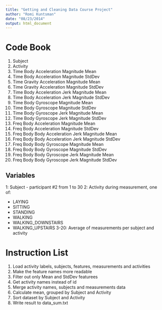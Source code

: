 ```yaml
---
title: "Getting and Cleaning Data Course Project"
author: "Romi Kuntsman"
date: "08/23/2014"
output: html_document
---
```


# Code Book

1. Subject
2. Activity
3. Time Body Acceleration Magnitude Mean
4. Time Body Acceleration Magnitude StdDev
5. Time Gravity Acceleration Magnitude Mean
6. Time Gravity Acceleration Magnitude StdDev
7. Time Body Acceleration Jerk Magnitude Mean
8. Time Body Acceleration Jerk Magnitude StdDev
9. Time Body Gyroscope Magnitude Mean
10. Time Body Gyroscope Magnitude StdDev
11. Time Body Gyroscope Jerk Magnitude Mean
12. Time Body Gyroscope Jerk Magnitude StdDev
13. Freq Body Acceleration Magnitude Mean
14. Freq Body Acceleration Magnitude StdDev
15. Freq Body Body Acceleration Jerk Magnitude Mean
16. Freq Body Body Acceleration Jerk Magnitude StdDev
17. Freq Body Body Gyroscope Magnitude Mean
18. Freq Body Body Gyroscope Magnitude StdDev
19. Freq Body Body Gyroscope Jerk Magnitude Mean
20. Freq Body Body Gyroscope Jerk Magnitude StdDev

## Variables
1: Subject - participant #2 from 1 to 30
2: Activity during measurement, one of:
 + LAYING
 + SITTING
 + STANDING
 + WALKING
 + WALKING_DOWNSTAIRS
 + WALKING_UPSTAIRS
3-20: Average of measurements per subject and activity

# Instruction List

1. Load activity labels, subjects, features, measurements and activities
2. Make the feature names more readable
3. Filter out only Mean and StdDev featurees
4. Get activity names instead of id
5. Merge activity names, subjects and measurements data
6. Calculate mean, grouped by Subject and Activity
7. Sort dataset by Subject and Activity
8. Write result to data_sum.txt

